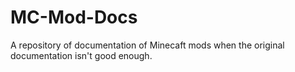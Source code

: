 # MC-Mod-Docs
A repository of documentation of Minecaft mods when the original documentation isn't good enough.
